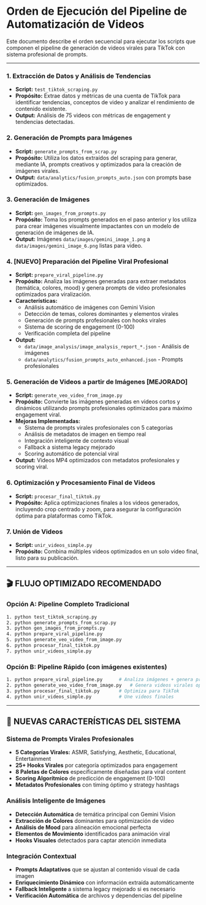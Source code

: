 # Orden de Ejecución del Pipeline de Automatización de Videos

Este documento describe el orden secuencial para ejecutar los scripts que componen el pipeline de generación de videos virales para TikTok con sistema profesional de prompts.

---

### 1. Extracción de Datos y Análisis de Tendencias

- **Script:** `test_tiktok_scraping.py`
- **Propósito:** Extrae datos y métricas de una cuenta de TikTok para identificar tendencias, conceptos de video y analizar el rendimiento de contenido existente.
- **Output:** Análisis de 75 videos con métricas de engagement y tendencias detectadas.

### 2. Generación de Prompts para Imágenes

- **Script:** `generate_prompts_from_scrap.py`
- **Propósito:** Utiliza los datos extraídos del scraping para generar, mediante IA, prompts creativos y optimizados para la creación de imágenes virales.
- **Output:** `data/analytics/fusion_prompts_auto.json` con prompts base optimizados.

### 3. Generación de Imágenes

- **Script:** `gen_images_from_prompts.py`
- **Propósito:** Toma los prompts generados en el paso anterior y los utiliza para crear imágenes visualmente impactantes con un modelo de generación de imágenes de IA.
- **Output:** Imágenes `data/images/gemini_image_1.png` a `data/images/gemini_image_6.png` listas para video.

### 4. **[NUEVO]** Preparación del Pipeline Viral Profesional

- **Script:** `prepare_viral_pipeline.py`
- **Propósito:** Analiza las imágenes generadas para extraer metadatos (temática, colores, mood) y genera prompts de video profesionales optimizados para viralización.
- **Características:**
  - Análisis automático de imágenes con Gemini Vision
  - Detección de temas, colores dominantes y elementos virales
  - Generación de prompts profesionales con hooks virales
  - Sistema de scoring de engagement (0-100)
  - Verificación completa del pipeline
- **Output:** 
  - `data/image_analysis/image_analysis_report_*.json` - Análisis de imágenes
  - `data/analytics/fusion_prompts_auto_enhanced.json` - Prompts profesionales

### 5. Generación de Videos a partir de Imágenes **[MEJORADO]**

- **Script:** `generate_veo_video_from_image.py`
- **Propósito:** Convierte las imágenes generadas en videos cortos y dinámicos utilizando prompts profesionales optimizados para máximo engagement viral.
- **Mejoras Implementadas:**
  - Sistema de prompts virales profesionales con 5 categorías
  - Análisis de metadatos de imagen en tiempo real
  - Integración inteligente de contexto visual
  - Fallback a sistema legacy mejorado
  - Scoring automático de potencial viral
- **Output:** Videos MP4 optimizados con metadatos profesionales y scoring viral.

### 6. Optimización y Procesamiento Final de Videos

- **Script:** `procesar_final_tiktok.py`
- **Propósito:** Aplica optimizaciones finales a los videos generados, incluyendo crop centrado y zoom, para asegurar la configuración óptima para plataformas como TikTok.

### 7. Unión de Videos

- **Script:** `unir_videos_simple.py`
- **Propósito:** Combina múltiples videos optimizados en un solo video final, listo para su publicación.

---

## 🎬 FLUJO OPTIMIZADO RECOMENDADO

### Opción A: Pipeline Completo Tradicional
```bash
1. python test_tiktok_scraping.py
2. python generate_prompts_from_scrap.py  
3. python gen_images_from_prompts.py
4. python prepare_viral_pipeline.py
5. python generate_veo_video_from_image.py
6. python procesar_final_tiktok.py
7. python unir_videos_simple.py
```

### Opción B: Pipeline Rápido (con imágenes existentes)
```bash
1. python prepare_viral_pipeline.py      # Analiza imágenes + genera prompts profesionales
2. python generate_veo_video_from_image.py   # Genera videos virales optimizados
3. python procesar_final_tiktok.py       # Optimiza para TikTok
4. python unir_videos_simple.py          # Une videos finales
```

---

## 🚀 NUEVAS CARACTERÍSTICAS DEL SISTEMA

### Sistema de Prompts Virales Profesionales
- **5 Categorías Virales:** ASMR, Satisfying, Aesthetic, Educational, Entertainment
- **25+ Hooks Virales** por categoría optimizados para engagement
- **8 Paletas de Colores** específicamente diseñadas para viral content
- **Scoring Algorítmico** de predicción de engagement (0-100)
- **Metadatos Profesionales** con timing óptimo y strategy hashtags

### Análisis Inteligente de Imágenes
- **Detección Automática** de temática principal con Gemini Vision
- **Extracción de Colores** dominantes para optimización de video
- **Análisis de Mood** para alineación emocional perfecta
- **Elementos de Movimiento** identificados para animación viral
- **Hooks Visuales** detectados para captar atención inmediata

### Integración Contextual
- **Prompts Adaptativos** que se ajustan al contenido visual de cada imagen
- **Enriquecimiento Dinámico** con información extraída automáticamente
- **Fallback Inteligente** a sistema legacy mejorado si es necesario
- **Verificación Automática** de archivos y dependencias del pipeline
